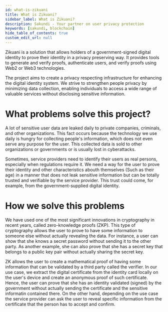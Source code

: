 ```yaml
---
id: what-is-zikuani
title: What is Zikuani?
sidebar_label: What is Zikuani?
description: Sakundi - Your partner on user privacy protection
keywords: [sakundi, blockchain]
hide_table_of_contents: true
custom_edit_url: null
---
```


Zikuani is a solution that allows holders of a government-signed digital
identity to prove their identity in a privacy preserving way. It provides
tools to generate and verify proofs, authenticate users, and verify proofs
using Web2 or Web3 technologies.

The project aims to create a privacy respecting infrastructure for enhancing
the digital identity system. We strive to strengthen people privacy by minimizing
data collection, enabling individuals to access a wide range of valuable services
without disclosing sensitive information.

# What problems solve this project?

A lot of sensitive user data are leaked daily to private companies,
criminals, and other organizations. This fact occurs because the technology 
we use daily is hungry for collecting people's information, which 
does not even serve any purpose for the user. This collected data is sold to
other organizations or governments or is usually lost in cyberattacks. 

Sometimes, service providers need to identify their users as real persons,
especially when regulations require it. We need a way for the user to prove
their identity and other characteristics abouth themselves (Such as their age) 
in a manner that does not leak sensitive information but can be totally trusted
and verifiable by the service provider. This trust could come, for example, from the 
government-supplied digital identity.

# How we solve this problems

We have used one of the most significant innovations in cryptography in recent years, called zero-knowledge proofs (ZKP). This type of cryptography allows the user to prove to have
some information to someone else without actually revealing the data.
For instance, a user can show that she knows a secret password without sending
it to the other party. As another example, she can also prove that she has
a secret key that belongs to a public key pair without actually sharing the secret key.

ZK allows the user to create a mathematical proof of having some information
that can be validated by a third party called the verifier. In our use case, we
extract the digital certificate from the identity card locally on the user's device
and create an anonymous proof of such certificate. Hence, the user can prove that
she has an identity validated (signed) by the government without actually sending the
certificate and the sensitive informatin contained there. On the other hand,
depending on the use case the service provider can ask the user to reveal specific
information from the certificate that the person has to accept and confirm.



